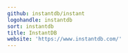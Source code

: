 ```yaml
---
github: instantdb/instant
logohandle: instantdb
sort: instantdb
title: InstantDB
website: 'https://www.instantdb.com/'
---
```

